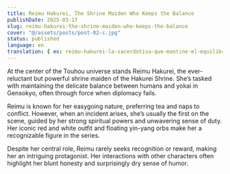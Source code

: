 ```yaml
---
title: Reimu Hakurei, The Shrine Maiden Who Keeps the Balance
publishDate: 2025-03-17
slug: reimu-hakurei-the-shrine-maiden-who-keeps-the-balance
cover: "@/assets/posts/post-02-c.jpg"
status: published
language: en
translation: { es: reimu-hakurei-la-sacerdotisa-que-mantine-el-equilibrio }
---
```


At the center of the Touhou universe stands Reimu Hakurei, the ever-reluctant but powerful shrine maiden of the Hakurei Shrine. She’s tasked with maintaining the delicate balance between humans and yokai in Gensokyo, often through force when diplomacy fails.

Reimu is known for her easygoing nature, preferring tea and naps to conflict. However, when an incident arises, she’s usually the first on the scene, guided by her strong spiritual powers and unwavering sense of duty. Her iconic red and white outfit and floating yin-yang orbs make her a recognizable figure in the series.

Despite her central role, Reimu rarely seeks recognition or reward, making her an intriguing protagonist. Her interactions with other characters often highlight her blunt honesty and surprisingly dry sense of humor.

